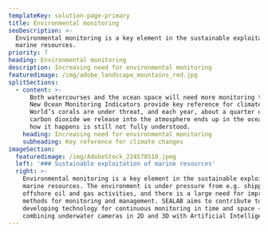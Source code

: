 ```yaml
---
templateKey: solution-page-primary
title: Environmental monitoring
seoDescription: >-
  Environmental monitoring is a key element in the sustainable exploitation of
  marine resources.
priority: 7
heading: Environmental monitoring
description: Increasing need for environmental monitoring
featuredimage: /img/adobe_landscape_mountains_red.jpg
splitSections:
  - content: >-
      Both watercourses and the ocean space will need more monitoring than ever.
      New Ocean Monitoring Indicators provide key reference for climate change.
      World’s corals are under threat, and each year, about a quarter of the
      carbon dioxide we release into the atmosphere ends up in the ocean, but
      how it happens is still not fully understood.
    heading: Increasing need for environmental monitoring
    subheading: Key reference for climate changes
imageSection:
  featuredimage: /img/AdobeStock_224578518.jpeg
  left: '### Sustainable exploitation of marine resources'
  right: >-
    Environmental monitoring is a key element in the sustainable exploitation of
    marine resources. The environment is under pressure from e.g. shipping and
    offshore oil and gas activities, and there is a large need for improved
    methods for monitoring and management. SEALAB aims to contribute to this by
    developing technology for continuous monitoring in time and space – by
    combining underwater cameras in 2D and 3D with Artificial Intelligence.
---
```


